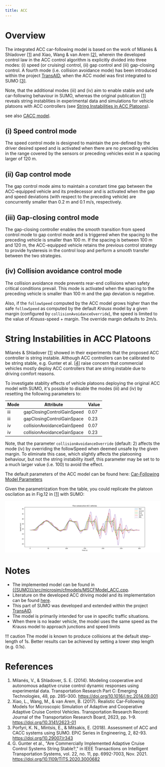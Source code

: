 ```yaml
---
title: ACC
---
```


# Overview

The integrated ACC car-following model is based on the work of Milanés &
Shladover [\[1\]](#references) and Xiao, Wang & van Arem [\[2\]](#references), wherein the developed
control law in the ACC control algorithm is explicitly divided into
three modes: (i) speed (or cruising) control, (ii) gap control
and (iii) gap-closing control. A fourth mode (i.e. collision avoidance mode) has
been introduced within the project [TransAID](https://www.transaid.eu), when the ACC model was first integrated to SUMO [\[3\]](#references).

Note, that the additional modes (iii) and (iv) aim to enable stable and safe car-following behaviour in SUMO, 
whereas the original publication [\[1\]](#references) reveals string instablities in experimental data and simulations 
for vehicle platoons with ACC controllers (see [String Instabilities in ACC Platoons](#string_instabilities_in_acc_platoons)).

see also [CACC model](CACC.md).

## (i) Speed control mode

The speed control mode is designed to maintain the pre-defined by the
driver desired speed and is activated when there are no preceding
vehicles in the range covered by the sensors or preceding vehicles exist
in a spacing larger of 120 m.

## (ii) Gap control mode

The gap control mode aims to maintain a constant time gap between the
ACC-equipped vehicle and its predecessor and is activated when the gap
and speed deviations (with respect to the preceding vehicle) are
concurrently smaller than 0.2 m and 0.1 m/s, respectively.

## (iii) Gap-closing control mode

The gap-closing controller enables the smooth transition from speed
control mode to gap control mode and is triggered when the spacing to
the preceding vehicle is smaller than 100 m. If the spacing is between
100 m and 120 m, the ACC-equipped vehicle retains the previous control
strategy to provide hysteresis in the control loop and perform a smooth
transfer between the two strategies.

## (iv) Collision avoidance control mode

The collision avoidance mode prevents rear-end collisions when safety
critical conditions prevail. This mode is activated when the spacing to
the preceding vehicle is smaller than 100 m and the gap deviation is
negative.

Also, if the `followSpeed` computed by the ACC model grows higher than the safe `followSpeed` as computed by the default *Krauss* model by a given margin (configured by `collisionAvoidanceOverride`), the speed is limited to the value of *Krauss*-speed + margin. The override margin defaults to 2m/s.

# String Instabilities in ACC Platoons
Milanés & Shladover [\[1\]](#references) showed in their experiments that the proposed ACC controller is string instable. Although ACC controllers can be calibrated to be string stable, e.g. Gunter et al. [\[4\]](#references) raise concern that commercial vehicles mostly deploy ACC controllers that are string instable due to driving comfort reasons.

To investigate stablity effects of vehicle platoons deploying the original ACC model with SUMO, it's possible to disable the modes (iii) and (iv) by resetting the following parameters to:

| Mode | Attribute | Value |
| --- | --- | --- |
| iii | gapClosingControlGainSpeed | 0.07 |
| iii | gapClosingControlGainSpace | 0.23 |
| iv | collisionAvoidanceGainSpeed | 0.07 |
| iv | collisionAvoidanceGainSpace | 0.23 |

Note, that the parameter `collisionAvoidanceOverride` (default: 2) affects the mode (iv) by overriding the followSpeed when deemed unsafe by the given margin. To eliminate this case, which slightly affects the platooning behaviour, but not the string instability itself, this parameter may be set to to a much larger value (i.e. 100) to avoid the effect.

The default parameters of the ACC model can be found here: [Car-Following Model Parameters](../Definition_of_Vehicles,_Vehicle_Types,_and_Routes.md#car-following_model_parameters)

Given the parametrization from the table, you could replicate the platoon oscilation as in Fig.12 in [\[1\]](#references) with SUMO:

![ACC platoon](../images/ACC_platoon_speed.png "ACC platoon")

# Notes

- The implemented model can be found in [{{SUMO}}/src/microsim/cfmodels/MSCFModel_ACC.cpp]({{Source}}src/microsim/cfmodels/MSCFModel_ACC.cpp).
- Literature on the developed ACC driving model and its implementation
  can be found
  [here](https://www.transaid.eu/wp-content/uploads/2017/Deliverables/WP3/TransAID_D3.1_Modelling-simulation-and-assessment-of-vehicle-automations.pdf).
- This part of SUMO was developed and extended within the project
  [TransAID](https://www.transaid.eu).
- The model is primarily intended for use in specific traffic
  situations.
- When there is no leader vehicle, the model uses the same speed as the Krauss model to approach junctions and speed limits

!!! caution
    The model is known to produce collisions at the default step-length of 1s. Better results can be achieved by setting a lower step length (e.g. 0.1s).

# References

1.  Milanés, V., & Shladover, S. E. (2014). Modeling cooperative and
    autonomous adaptive cruise control dynamic responses using
    experimental data. Transportation Research Part C: Emerging
    Technologies, 48, pp. 285–300.
    <https://doi.org/10.1016/j.trc.2014.09.001>
2.  Xiao, L., Wang, M., & van Arem, B. (2017). Realistic Car-Following
    Models for Microscopic Simulation of Adaptive and Cooperative
    Adaptive Cruise Control Vehicles. Transportation Research Record:
    Journal of the Transportation Research Board, 2623, pp. 1–9.
    <https://doi.org/10.3141/2623-01>
3.	Porfyri, K. N., Mintsis, E., & Mitsakis, E. (2018). Assessment of ACC and CACC systems using SUMO. 
	EPiC Series in Engineering, 2, 82-93. 
	<https://doi.org/10.29007/r343>
4.  G. Gunter et al., "Are Commercially Implemented Adaptive Cruise Control Systems String Stable?," 
	in IEEE Transactions on Intelligent Transportation Systems, vol. 22, no. 11, pp. 6992-7003, Nov. 2021. 
	<https://doi.org/10.1109/TITS.2020.3000682>
